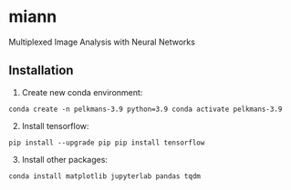 # miann
Multiplexed Image Analysis with Neural Networks

## Installation


1. Create new conda environment:

`
conda create -n pelkmans-3.9 python=3.9
conda activate pelkmans-3.9
`

2. Install tensorflow:

`
pip install --upgrade pip
pip install tensorflow
`

3. Install other packages:

`
conda install matplotlib jupyterlab pandas tqdm
`

